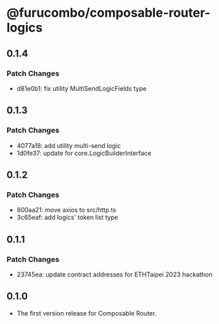 # @furucombo/composable-router-logics

## 0.1.4

### Patch Changes

- d81e0b1: fix utility MultiSendLogicFields type

## 0.1.3

### Patch Changes

- 4077a18: add utility multi-send logic
- 1d0fe37: update for core.LogicBuilderInterface

## 0.1.2

### Patch Changes

- 800aa21: move axios to src/http.ts
- 3c65eaf: add logics' token list type

## 0.1.1

### Patch Changes

- 23745ea: update contract addresses for ETHTaipei 2023 hackathon

## 0.1.0

- The first version release for Composable Router.
